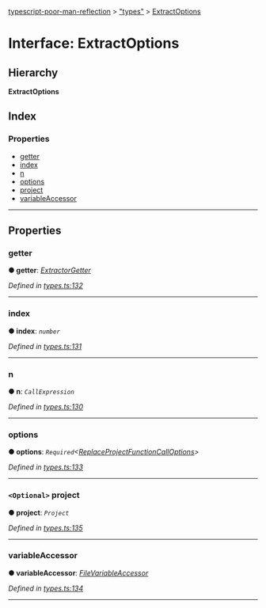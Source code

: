 [typescript-poor-man-reflection](../README.md) > ["types"](../modules/_types_.md) > [ExtractOptions](../interfaces/_types_.extractoptions.md)

# Interface: ExtractOptions

## Hierarchy

**ExtractOptions**

## Index

### Properties

* [getter](_types_.extractoptions.md#getter)
* [index](_types_.extractoptions.md#index)
* [n](_types_.extractoptions.md#n)
* [options](_types_.extractoptions.md#options)
* [project](_types_.extractoptions.md#project)
* [variableAccessor](_types_.extractoptions.md#variableaccessor)

---

## Properties

<a id="getter"></a>

###  getter

**● getter**: *[ExtractorGetter](../modules/_types_.md#extractorgetter)*

*Defined in [types.ts:132](https://github.com/cancerberoSgx/typescript-poor-man-reflection/blob/c505d33/src/types.ts#L132)*

___
<a id="index"></a>

###  index

**● index**: *`number`*

*Defined in [types.ts:131](https://github.com/cancerberoSgx/typescript-poor-man-reflection/blob/c505d33/src/types.ts#L131)*

___
<a id="n"></a>

###  n

**● n**: *`CallExpression`*

*Defined in [types.ts:130](https://github.com/cancerberoSgx/typescript-poor-man-reflection/blob/c505d33/src/types.ts#L130)*

___
<a id="options"></a>

###  options

**● options**: *`Required`<[ReplaceProjectFunctionCallOptions](_types_.replaceprojectfunctioncalloptions.md)>*

*Defined in [types.ts:133](https://github.com/cancerberoSgx/typescript-poor-man-reflection/blob/c505d33/src/types.ts#L133)*

___
<a id="project"></a>

### `<Optional>` project

**● project**: *`Project`*

*Defined in [types.ts:135](https://github.com/cancerberoSgx/typescript-poor-man-reflection/blob/c505d33/src/types.ts#L135)*

___
<a id="variableaccessor"></a>

###  variableAccessor

**● variableAccessor**: *[FileVariableAccessor](../modules/_types_.md#filevariableaccessor)*

*Defined in [types.ts:134](https://github.com/cancerberoSgx/typescript-poor-man-reflection/blob/c505d33/src/types.ts#L134)*

___


